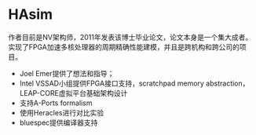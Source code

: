# HAsim

作者目前是NV架构师，2011年发表该博士毕业论文，论文本身是一个集大成者。实现了FPGA加速多核处理器的周期精确性能建模，并且是跨机构和跨公司的项目。

- Joel Emer提供了想法和指导；
- Intel VSSAD小组提供FPGA接口支持，scratchpad memory abstraction，LEAP-CORE虚拟平台基础架构设计
- 支持A-Ports formalism
- 使用Heracles进行对比实验
- bluespec提供编译器支持
